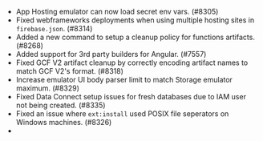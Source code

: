 - App Hosting emulator can now load secret env vars. (#8305)
- Fixed webframeworks deployments when using multiple hosting sites in `firebase.json`. (#8314)
- Added a new command to setup a cleanup policy for functions artifacts. (#8268)
- Added support for 3rd party builders for Angular. (#7557)
- Fixed GCF V2 artifact cleanup by correctly encoding artifact names to match GCF V2's format. (#8318)
- Increase emulator UI body parser limit to match Storage emulator maximum. (#8329)
- Fixed Data Connect setup issues for fresh databases due to IAM user not being created. (#8335)
- Fixed an issue where `ext:install` used POSIX file seperators on Windows machines. (#8326)
-
